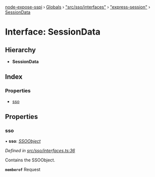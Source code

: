 [node-expose-sspi](../README.md) › [Globals](../globals.md) › ["src/sso/interfaces"](../modules/_src_sso_interfaces_.md) › ["express-session"](../modules/_src_sso_interfaces_._express_session_.md) › [SessionData](_src_sso_interfaces_._express_session_.sessiondata.md)

# Interface: SessionData

## Hierarchy

* **SessionData**

## Index

### Properties

* [sso](_src_sso_interfaces_._express_session_.sessiondata.md#sso)

## Properties

###  sso

• **sso**: *[SSOObject](_src_sso_interfaces_.ssoobject.md)*

*Defined in [src/sso/interfaces.ts:36](https://github.com/jlguenego/node-expose-sspi/blob/7ca1305/src/sso/interfaces.ts#L36)*

Contains the SSOObject.

**`memberof`** Request

